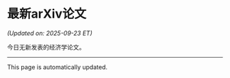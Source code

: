 # 最新arXiv论文

<!-- ARXIV_PAPERS_START -->
*(Updated on: 2025-09-23 ET)*

今日无新发表的经济学论文。
<!-- ARXIV_PAPERS_END -->

---
This page is automatically updated.
